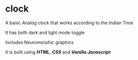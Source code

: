 # clock
 A basic Analog clock that works according to the Indian Time 

It has both dark and light mode toggle 

Includes Neuromorphic graphics

It is bulit using ***HTML***, ***CSS*** and ***Vanilla Javascript***
